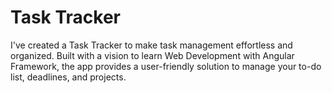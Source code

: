 # Task Tracker
I've created a Task Tracker to make task management effortless and organized. Built with a vision to learn Web Development with Angular Framework, the app provides a user-friendly solution to manage your to-do list, deadlines, and projects.
